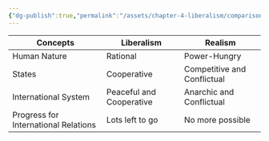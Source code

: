 ```yaml
---
{"dg-publish":true,"permalink":"/assets/chapter-4-liberalism/comparison/"}
---
```


|Concepts|Liberalism|Realism|
|---|---|---|
|Human Nature|Rational|Power-Hungry|
|States|Cooperative|Competitive and Conflictual|
|International System|Peaceful and Cooperative|Anarchic and Conflictual|
|Progress for International Relations|Lots left to go|No more possible|